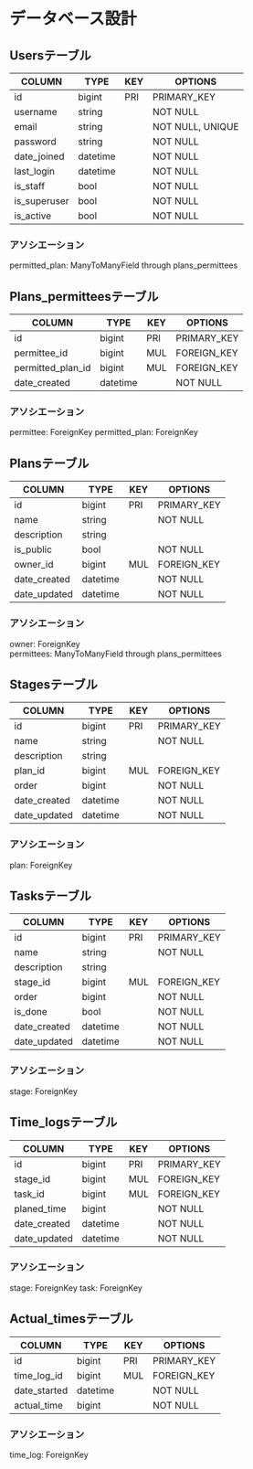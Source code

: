 # データベース設計
## Usersテーブル

|    COLUMN    |   TYPE   | KEY |      OPTIONS     |
|--------------|----------|-----|------------------|
| id           | bigint   | PRI | PRIMARY_KEY      |
| username     | string   |     | NOT NULL         |
| email        | string   |     | NOT NULL, UNIQUE |
| password     | string   |     | NOT NULL         |
| date_joined  | datetime |     | NOT NULL         |
| last_login   | datetime |     | NOT NULL         |
| is_staff     | bool     |     | NOT NULL         |
| is_superuser | bool     |     | NOT NULL         |
| is_active    | bool     |     | NOT NULL         |

### アソシエーション
permitted_plan: ManyToManyField through plans_permittees


## Plans_permitteesテーブル

|       COLUMN        |   TYPE   | KEY |      OPTIONS     |
|---------------------|----------|-----|------------------|
| id                  | bigint   | PRI | PRIMARY_KEY      |
| permittee_id        | bigint   | MUL | FOREIGN_KEY      |
| permitted_plan_id             | bigint   | MUL | FOREIGN_KEY      |
| date_created        | datetime |     | NOT NULL         |

### アソシエーション
permittee: ForeignKey
permitted_plan: ForeignKey

## Plansテーブル

|       COLUMN        |   TYPE   | KEY |      OPTIONS     |
|---------------------|----------|-----|------------------|
| id                  | bigint   | PRI | PRIMARY_KEY      |
| name                | string   |     | NOT NULL         |
| description         | string   |     |                  |
| is_public           | bool     |     | NOT NULL         |
| owner_id            | bigint   | MUL | FOREIGN_KEY      |
| date_created        | datetime |     | NOT NULL         |
| date_updated        | datetime |     | NOT NULL         |

### アソシエーション
owner: ForeignKey <br>
permittees: ManyToManyField through plans_permittees


## Stagesテーブル

|       COLUMN        |   TYPE   | KEY |      OPTIONS     |
|---------------------|----------|-----|------------------|
| id                  | bigint   | PRI | PRIMARY_KEY      |
| name                | string   |     | NOT NULL         |
| description         | string   |     |                  |
| plan_id             | bigint   | MUL | FOREIGN_KEY      |
| order               | bigint   |     | NOT NULL         |
| date_created        | datetime |     | NOT NULL         |
| date_updated        | datetime |     | NOT NULL         |

### アソシエーション
plan: ForeignKey


## Tasksテーブル

|       COLUMN        |   TYPE   | KEY |      OPTIONS     |
|---------------------|----------|-----|------------------|
| id                  | bigint   | PRI | PRIMARY_KEY      |
| name                | string   |     | NOT NULL         |
| description         | string   |     |                  |
| stage_id            | bigint   | MUL | FOREIGN_KEY      |
| order               | bigint   |     | NOT NULL         |
| is_done             | bool     |     | NOT NULL         |
| date_created        | datetime |     | NOT NULL         |
| date_updated        | datetime |     | NOT NULL         |

### アソシエーション
stage: ForeignKey


## Time_logsテーブル

|       COLUMN        |   TYPE   | KEY |      OPTIONS     |
|---------------------|----------|-----|------------------|
| id                  | bigint   | PRI | PRIMARY_KEY      |
| stage_id            | bigint   | MUL | FOREIGN_KEY      |
| task_id             | bigint   | MUL | FOREIGN_KEY      |
| planed_time         | bigint   |     | NOT NULL         |
| date_created        | datetime |     | NOT NULL         |
| date_updated        | datetime |     | NOT NULL         |

### アソシエーション
stage: ForeignKey
task: ForeignKey


## Actual_timesテーブル

|       COLUMN        |   TYPE   | KEY |      OPTIONS     |
|---------------------|----------|-----|------------------|
| id                  | bigint   | PRI | PRIMARY_KEY      |
| time_log_id         | bigint   | MUL | FOREIGN_KEY      |
| date_started        | datetime |     | NOT NULL         |
| actual_time         | bigint   |     | NOT NULL         |

### アソシエーション
time_log: ForeignKey
